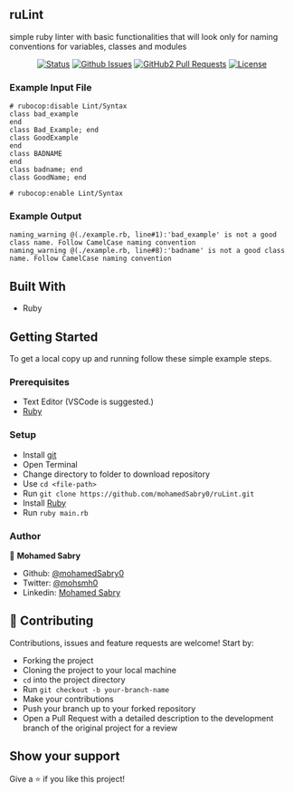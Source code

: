 ## ruLint
simple ruby linter with basic functionalities that will look only
for naming conventions for variables, classes and modules

<div align="center">

[![Status](https://img.shields.io/badge/status-active-success.svg)](https://github.com/mohamedSabry0/ruLint)
[![Github Issues](https://img.shields.io/badge/GitHub-Issues-orange)](https://github.com/umohamedSabry0/ruLint/issues)
[![GitHub2 Pull Requests](https://img.shields.io/badge/GitHub-Pull%20Requests-blue)](https://github.com/mohamedSabry0/ruLint/pulls)
[![License](https://img.shields.io/badge/license-MIT-blue.svg)](/LICENSE)
</div>

### Example Input File
```
# rubocop:disable Lint/Syntax
class bad_example
end
class Bad_Example; end
class GoodExample
end
class BADNAME
end
class badname; end
class GoodName; end

# rubocop:enable Lint/Syntax
```

### Example Output
```
naming_warning @(./example.rb, line#1):'bad_example' is not a good class name. Follow CamelCase naming convention
naming_warning @(./example.rb, line#8):'badname' is not a good class name. Follow CamelCase naming convention
```

## Built With

- Ruby

## Getting Started

To get a local copy up and running follow these simple example steps.

### Prerequisites

- Text Editor (VSCode is suggested.)
- [Ruby](https://ruby-doc.org/downloads/)

### Setup

- Install [git](https://git-scm.com/downloads)
- Open Terminal
- Change directory to folder to download repository
- Use `cd <file-path>`
- Run `git clone https://github.com/mohamedSabry0/ruLint.git`
- Install [Ruby](https://ruby-doc.org/downloads/)
- Run `ruby main.rb`

### Author

👤 **Mohamed Sabry**

- Github: [@mohamedSabry0](https://github.com/mohamedSabry0)
- Twitter: [@mohsmh0](https://twitter.com/mohsmh0)
- Linkedin: [Mohamed Sabry](https://www.linkedin.com/in/mohamed-sabry-1322b1105/)

## 🤝 Contributing

Contributions, issues and feature requests are welcome! Start by:

- Forking the project
- Cloning the project to your local machine
- `cd` into the project directory
- Run `git checkout -b your-branch-name`
- Make your contributions
- Push your branch up to your forked repository
- Open a Pull Request with a detailed description to the development branch of the original project for a review


## Show your support

Give a ⭐️ if you like this project!
